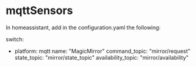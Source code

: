 # mqttSensors

In homeassistant, add in the configuration.yaml the following:

switch:
  - platform: mqtt
    name: "MagicMirror"
    command_topic: "mirror/request"
    state_topic: "mirror/state_topic"
    availability_topic: "mirror/availability"
